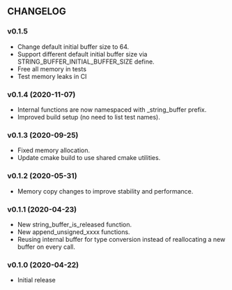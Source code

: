 ## CHANGELOG

### v0.1.5

* Change default initial buffer size to 64.
* Support different default initial buffer size via STRING_BUFFER_INITIAL_BUFFER_SIZE define.
* Free all memory in tests
* Test memory leaks in CI

### v0.1.4 (2020-11-07)

* Internal functions are now namespaced with _string_buffer prefix.
* Improved build setup (no need to list test names).

### v0.1.3 (2020-09-25)

* Fixed memory allocation.
* Update cmake build to use shared cmake utilities.

### v0.1.2 (2020-05-31)

* Memory copy changes to improve stability and performance.

### v0.1.1 (2020-04-23)

* New string_buffer_is_released function.
* New append_unsigned_xxxx functions.
* Reusing internal buffer for type conversion instead of reallocating a new buffer on every call.

### v0.1.0 (2020-04-22)

* Initial release

